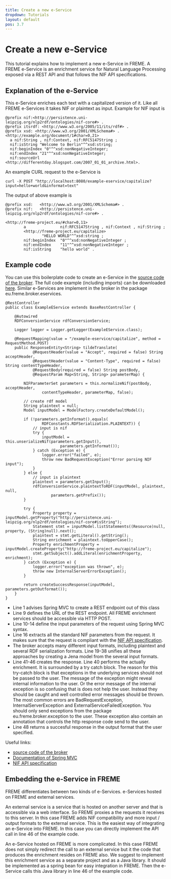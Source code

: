 ```yaml
---
title: Create a new e-Service
dropdown: Tutorials
layout: default
pos: 3.7
---
```


# Create a new e-Service

This tutorial explains how to implement a new e-Service in FREME. A FREME e-Service is an enrichment service for Natural Language Processing exposed via a REST API and that follows the NIF API specifications.

## Explanation of the e-Service

This e-Service enriches each text with a capitalized version of it. Like all FREME e-Services it takes NIF or plaintext as input. Example for NIF input is

```
@prefix nif:<http://persistence.uni-leipzig.org/nlp2rdf/ontologies/nif-core#> .
@prefix itsrdf: <http://www.w3.org/2005/11/its/rdf#> .
@prefix xsd: <http://www.w3.org/2001/XMLSchema#> .
<http://example.org/document/1#char=0,21>
  a nif:String , nif:Context, nif:RFC5147String ;
  nif:isString "Welcome to Berlin"^^xsd:string;
  nif:beginIndex "0"^^xsd:nonNegativeInteger;
  nif:endIndex "21"^^xsd:nonNegativeInteger;
  nif:sourceUrl <http://differentday.blogspot.com/2007_01_01_archive.html>.
```

An example CURL request to the e-Service is

```
curl -X POST "http://localhost:8080/example-eservice/capitalize?input=hello+world&informat=text"
```

The output of above example is

```
@prefix xsd:   <http://www.w3.org/2001/XMLSchema#> .
@prefix nif:   <http://persistence.uni-leipzig.org/nlp2rdf/ontologies/nif-core#> .

<http://freme-project.eu/#char=0,11>
        a               nif:RFC5147String , nif:Context , nif:String ;
        <http://freme-project.eu/capitalize>
                "HELLO WORLD"^^xsd:string ;
        nif:beginIndex  "0"^^xsd:nonNegativeInteger ;
        nif:endIndex    "11"^^xsd:nonNegativeInteger ;
        nif:isString    "hello world" .
```

## Example code

You can use this boilerplate code to create an e-Service in the [source code of the broker](https://github.com/freme-project/broker). The full code example (including imports) can be downloaded [here](https://drive.google.com/file/d/0B8CeKhHCOSqUTWdNTFNGdjlGdnM/view?usp=sharing). Similar e-Services are implement in the broker in the package eu.freme.broker.eservices.

```
@RestController
public class ExampleEService extends BaseRestController {

	@Autowired
	RDFConversionService rdfConversionService;

	Logger logger = Logger.getLogger(ExampleEService.class);

	@RequestMapping(value = "/example-eservice/capitalize", method = RequestMethod.POST)
	public ResponseEntity<String> tildeTranslate(
			@RequestHeader(value = "Accept", required = false) String acceptHeader,
			@RequestHeader(value = "Content-Type", required = false) String contentTypeHeader,
			@RequestBody(required = false) String postBody,
			@RequestParam Map<String, String> parameterMap) {

		NIFParameterSet parameters = this.normalizeNif(postBody, acceptHeader,
				contentTypeHeader, parameterMap, false);

		// create rdf model
		String plaintext = null;
		Model inputModel = ModelFactory.createDefaultModel();

		if (!parameters.getInformat().equals(
				RDFConstants.RDFSerialization.PLAINTEXT)) {
			// input is nif
			try {
				inputModel = this.unserializeNif(parameters.getInput(),
						parameters.getInformat());
			} catch (Exception e) {
				logger.error("failed", e);
				throw new BadRequestException("Error parsing NIF input");
			}
		} else {
			// input is plaintext
			plaintext = parameters.getInput();
			rdfConversionService.plaintextToRDF(inputModel, plaintext, null,
					parameters.getPrefix());
		}

		try {
			Property property = inputModel.getProperty("http://persistence.uni-leipzig.org/nlp2rdf/ontologies/nif-core#isString");	
			Statement stmt = inputModel.listStatements((Resource)null, property, (String)null).next();
			plaintext = stmt.getLiteral().getString();
			String enrichment = plaintext.toUpperCase();
			Property enrichmentProperty = inputModel.createProperty("http://freme-project.eu/capitalize");		
			stmt.getSubject().addLiteral(enrichmentProperty, enrichment);
		} catch (Exception e) {
			logger.error("exception was thrown", e);
			throw new InternalServerErrorException();
		}

		return createSuccessResponse(inputModel, parameters.getOutformat());
	}
}
```  

* Line 1 advises Spring MVC to create a REST endpoint out of this class
* Line 9 defines the URL of the REST endpoint. All FREME enrichment services should be accessible via HTTP POST.
* Line 10-14 define the input parameters of the request using Spring MVC syntax.
* Line 16 extracts all the standard NIF parameters from the request. It makes sure that the request is compliant with the [NIF API specification](http://persistence.uni-leipzig.org/nlp2rdf/specification/api.html).
* The broker accepts many different input formats, including plaintext and several RDF serialization formats. Line 19-38 unifies all these approaches by creating a Jena model from the several input formats.
* Line 41-46 creates the response. Line 40 performs the actually enrichment. It is surrounded by a try catch block. The reason for this try-catch block is that exceptions in the underlying services should not be passed to the user. The message of the exception might reveal internal information to the user. Or the error message of the internal exception is so confusing that is does not help the user. Instead they should be caught and well controlled error messages should be thrown. The most common errors are BadRequestException, InternalServerException and ExternalServiceFailedException. You should only send exceptions from the package eu.freme.broker.exception to the user. These exception also contain an annotation that controls the http response code send to the user.
* Line 48 returns a succesful response in the output format that the user specified.

Useful links:

* [source code of the broker](https://github.com/freme-project/broker)
* [Documentation of Spring MVC](http://docs.spring.io/spring-framework/docs/current/spring-framework-reference/html/mvc.html)
* [NIF API specification](http://persistence.uni-leipzig.org/nlp2rdf/specification/api.html)

## Embedding the e-Service in FREME

FREME differentiates between two kinds of e-Services. e-Services hosted on FREME and external services.

An external service is a service that is hosted on another server and that is accessible via a web interface. So FREME proxies a the requests it receives to this server. In this case FREME adds NIF compatibility and more input / output formats to the external service. This is the easiest way of integrating an e-Service into FREME. In this case you can directly implement the API call in line 46 of the example code.

An e-Service hosted on FREME is more complicated. In this case FREME does not simply redirect the call to an external service but it the code that produces the enrichment resides on FREME also. We suggest to implement this enrichment service as a separate project and as a Java library. It should be implemented as a spring bean for easy integration in FREME. Then the e-Service calls this Java library in line 46 of the example code. 
